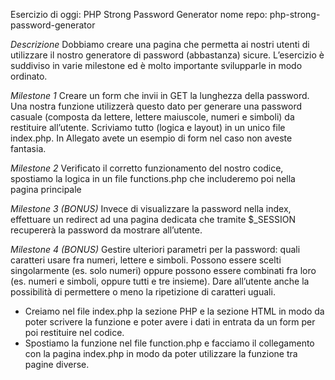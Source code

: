 Esercizio di oggi: PHP Strong Password Generator
nome repo: php-strong-password-generator

*Descrizione*
Dobbiamo creare una pagina che permetta ai nostri utenti di utilizzare il nostro generatore di password (abbastanza) sicure.
L’esercizio è suddiviso in varie milestone ed è molto importante svilupparle in modo ordinato.

*Milestone 1*
Creare un form che invii in GET la lunghezza della password. Una nostra funzione utilizzerà questo dato per generare una password casuale (composta da lettere, lettere maiuscole, numeri e simboli) da restituire all’utente.
Scriviamo tutto (logica e layout) in un unico file index.php.
In Allegato avete un esempio di form nel caso non aveste fantasia.

*Milestone 2*
Verificato il corretto funzionamento del nostro codice, spostiamo la logica in un file functions.php che includeremo poi nella pagina principale

*Milestone 3 (BONUS)*
Invece di visualizzare la password nella index, effettuare un redirect ad una pagina dedicata che tramite $_SESSION recupererà la password da mostrare all’utente.

*Milestone 4 (BONUS)*
Gestire ulteriori parametri per la password: quali caratteri usare fra numeri, lettere e simboli. Possono essere scelti singolarmente (es. solo numeri) oppure possono essere combinati fra loro (es. numeri e simboli, oppure tutti e tre insieme).
Dare all’utente anche la possibilità di permettere o meno la ripetizione di caratteri uguali.

- Creiamo nel file index.php la sezione PHP e la sezione HTML in modo da poter scrivere la funzione e poter avere i dati in entrata da un form per poi restituire nel codice.
- Spostiamo la funzione nel file function.php e facciamo il collegamento con la pagina index.php in modo da poter utilizzare la funzione tra pagine diverse.